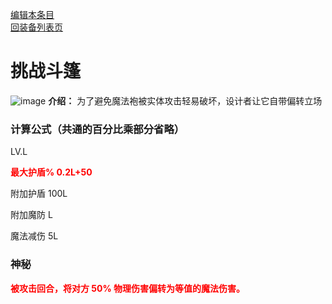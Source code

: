 [编辑本条目](https://github.com/GuguTown/Wiki/edit/main/equip/挑战斗篷.md)   
[回装备列表页](index.html) 
# 挑战斗篷
![image](https://user-images.githubusercontent.com/35645329/193946379-583909ea-8343-424e-ae04-d794d60c39b8.png) **介绍：** 为了避免魔法袍被实体攻击轻易破坏，设计者让它自带偏转立场
### 计算公式（共通的百分比乘部分省略）
LV.L   

<p><font color="#FF0000"><b>最大护盾% 0.2L+50</b></font></p>

附加护盾 100L

附加魔防 L   

魔法减伤 5L

### 神秘
<p><font color="#FF0000"><b>被攻击回合，将对方 50% 物理伤害偏转为等值的魔法伤害。</b></font></p>
